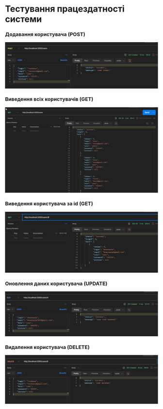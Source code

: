 # Тестування працездатності системи

### Додавання користувача (POST)
![](.\media_container\user_add.png)

### Виведення всіх користувачів (GET)
![](.\media_container\user_get_all.png)

### Виведення користувача за id (GET)
![](.\media_container\user_get_id.png)

### Оновлення даних користувача (UPDATE)
![](.\media_container\user_update.png)

### Видалення користувача (DELETE)
![](.\media_container\user_delete.png)